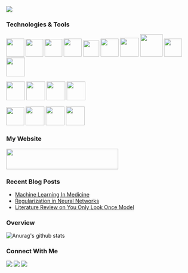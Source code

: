 <img src = "https://user-images.githubusercontent.com/66946910/93323073-c0cd7e00-f831-11ea-99c6-afd0b196259c.png" />

### Technologies & Tools

<code><img height="48" src="https://firebasestorage.googleapis.com/v0/b/github--images.appspot.com/o/Github%20images%2F25231.svg?alt=media&token=ef2be627-04a6-4f80-afba-bf224281d35a"></code>
<code><img height="47" src="https://hackernoon.com/hn-images/1*rW03Wtue71AKfxnx6XN_iQ.png"></code>
<code><img height = "47" src = "https://ubuntuhandbook.org/wp-content/uploads/2016/05/codeblocks-ide-icon.png"></code>
<code><img height="48" src="https://secrethub.io/img/vs-code.svg"></code>
<code><img height="43" src="https://www.defactoinfotech.com/wp-content/uploads/2018/04/pOWERbi-png.png"></code>
<code><img height="48" src="https://upload.wikimedia.org/wikipedia/commons/thumb/9/98/WordPress_blue_logo.svg/1024px-WordPress_blue_logo.svg.png"></code>
<code><img height="50" src="https://cdn.freebiesupply.com/logos/thumbs/2x/c-logo.png"></code>
<code><img height="60" src="https://abutua.com/images/cabutua03.png"></code>
<code><img height="48" src="https://upload.wikimedia.org/wikipedia/commons/thumb/c/c3/Python-logo-notext.svg/1200px-Python-logo-notext.svg.png"></code>
<code><img height= "50" src = "https://cloudblogs.microsoft.com/uploads/prod/sites/32/2020/05/SQL.png"></code>

<code><img height="50" src="https://user-images.githubusercontent.com/1217238/65354639-dd928f80-dba4-11e9-833b-bc3e8c6a737d.png"></code>
<code><img height="50" src="https://upload.wikimedia.org/wikipedia/commons/thumb/e/ed/Pandas_logo.svg/1200px-Pandas_logo.svg.png"></code>
<code><img height="50" src="https://cdn-images-1.medium.com/max/1024/1*-QTg-_71YF0SVshMEaKZ_g.png"></code>
<code><img height="50" src="https://miro.medium.com/max/600/0*LZQf7b4u8f97izwV.png"></code>

<code><img height="48" src="https://www.tutorialspoint.com/matplotlib/images/matplotlib_image.jpg"></code>
<code><img height="50" src="https://seaborn.pydata.org/_static/logo-wide-lightbg.svg"></code>
<code><img height="50" src="https://logodix.com/logo/1989939.png"></code>
<code><img height="50" src="https://spin.atomicobject.com/wp-content/uploads/20180917161630/flask.png"></code>

### My Website

<a href="https://capablemachine.com/"><img width = "300" height = "55" src = "https://i0.wp.com/capablemachine.com/wp-content/uploads/2020/08/cropped-Black-with-Green-Cube-Computer-Logo-27-12.png?w=910&ssl=1"></code></a>


###  Recent Blog Posts

- [Machine Learning In Medicine](https://capablemachine.com/2020/08/31/machine-learning-in-medicine/)
- [Regularization in Neural Networks](https://capablemachine.com/2020/08/20/regularization-in-neural-networks/)
- [Literature Review on You Only Look Once Model](https://capablemachine.com/2020/07/21/literature-review-on-you-only-look-once-model/)


### Overview 


![Anurag's github stats](https://github-readme-stats.vercel.app/api?username=SarangDeshmukh7&show_icons=true&theme=buefy)



### Connect With Me 

  <a href="https://www.instagram.com/saranghimself/"><img src="https://img.shields.io/badge/instagram-E4405F.svg?style=for-the-badge&logo=instagram&logoColor=white"/></a>
  <a href="https://www.linkedin.com/in/sarang-deshmukh-125197182/"><img src="https://img.shields.io/badge/linkedin-0077B5.svg?style=for-the-badge&logo=linkedin&logoColor=white"/></a>
  <a href="https://twitter.com/Sarangdgr8"><img src="https://img.shields.io/badge/twitter-1DA1F2.svg?style=for-the-badge&logo=twitter&logoColor=white"/></a>

</p>
<p>



